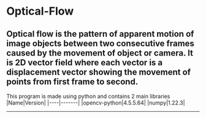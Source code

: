# Optical-Flow
## Optical flow is the pattern of apparent motion of image objects between two consecutive frames caused by the movement of object or camera. It is 2D vector field where each vector is a displacement vector showing the movement of points from first frame to second.
This program is made using python and contains 2 main libraries
|Name|Version|
|----|-------|
|opencv-python|4.5.5.64|
|numpy|1.22.3|
***
